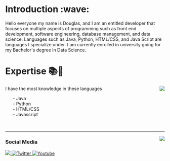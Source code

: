 <h1 align=left>Introduction :wave:</h1>

Hello everyone my name is Douglas, and I am an entitled developer that focuses on multiple aspects of programming such as front end development, software engineering, database management, and data science. 
Languages such as Java, Python, HTML/CSS, and Java Script are languages I specialize under. I am currently enrolled in university going for my Bachelor's
degree in Data Science. 
  
<h1 align=left>Expertise 📚🌠</h1>
<p align=center>
<img align=right src="https://github-readme-stats.vercel.app/api/top-langs/?username=DougDevelopz&theme=dark&show_icons=true&layout=compact&include_all_commits=true&bg_color=00000000&title_color=00CCAA&hide_border=true" />
<p align=left>
I have the most knowledge in these languages
<ul>
- Java
<br />
- Python
<br />
- HTML/CSS
<br />
- Javascript
</ul>
</p>
<br />
</p>
<hr />
<img align=right src="https://github-readme-stats.vercel.app/api?username=DougDevelopz&theme=dark" />
<p align=center>
</p>

### Social Media

<p align=left>
<a target="_blank" href="https://discords.com/bio/p/iceblizzard">
    <img src="https://img.shields.io/badge/Discord-7289DA?style=for-the-badge&logo=discord&logoColor=white" />        
</a>
<a target="_blank" href="https://twitter.com/dougdevelopz">
  <img alt="Twitter" src="https://img.shields.io/badge/Twitter-1DA1F2?style=for-the-badge&logo=twitter&logoColor=white">
</a>

<a target="_blank" href="https://www.youtube.com/channel/UCGogCYz6CvPqyC4KpyKWqvQ">
  <img alt="Youtube" src="https://img.shields.io/badge/YouTube-FF0000?style=for-the-badge&logo=youtube&logoColor=white">
</p>
